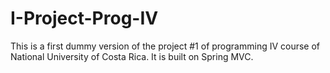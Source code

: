 # I-Project-Prog-IV
This is a first dummy version of the project #1 of programming IV course of National University of Costa Rica. It is built on Spring MVC.
